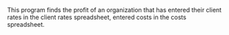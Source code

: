 This program finds the profit of an organization that has entered their client rates in the client rates spreadsheet, entered costs in the costs spreadsheet.
